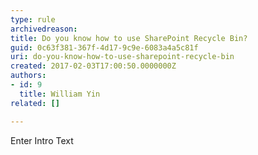 ```yaml
---
type: rule
archivedreason: 
title: Do you know how to use SharePoint Recycle Bin?
guid: 0c63f381-367f-4d17-9c9e-6083a4a5c81f
uri: do-you-know-how-to-use-sharepoint-recycle-bin
created: 2017-02-03T17:00:50.0000000Z
authors:
- id: 9
  title: William Yin
related: []

---
```



Enter Intro Text
<br><excerpt class='endintro'></excerpt><br>



